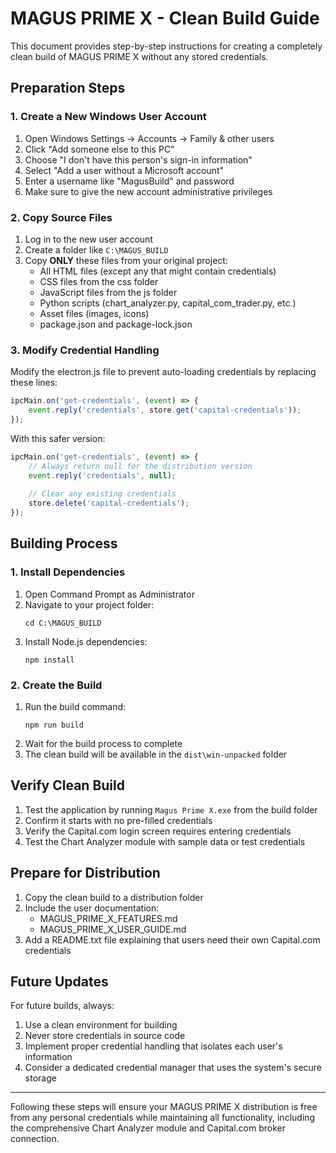 # MAGUS PRIME X - Clean Build Guide

This document provides step-by-step instructions for creating a completely clean build of MAGUS PRIME X without any stored credentials.

## Preparation Steps

### 1. Create a New Windows User Account

1. Open Windows Settings → Accounts → Family & other users
2. Click "Add someone else to this PC"
3. Choose "I don't have this person's sign-in information"
4. Select "Add a user without a Microsoft account"
5. Enter a username like "MagusBuild" and password
6. Make sure to give the new account administrative privileges

### 2. Copy Source Files

1. Log in to the new user account
2. Create a folder like `C:\MAGUS_BUILD`
3. Copy **ONLY** these files from your original project:
   - All HTML files (except any that might contain credentials)
   - CSS files from the css folder
   - JavaScript files from the js folder
   - Python scripts (chart_analyzer.py, capital_com_trader.py, etc.)
   - Asset files (images, icons)
   - package.json and package-lock.json

### 3. Modify Credential Handling

Modify the electron.js file to prevent auto-loading credentials by replacing these lines:

```javascript
ipcMain.on('get-credentials', (event) => {
    event.reply('credentials', store.get('capital-credentials'));
});
```

With this safer version:

```javascript
ipcMain.on('get-credentials', (event) => {
    // Always return null for the distribution version
    event.reply('credentials', null);
    
    // Clear any existing credentials
    store.delete('capital-credentials');
});
```

## Building Process

### 1. Install Dependencies

1. Open Command Prompt as Administrator
2. Navigate to your project folder:
   ```
   cd C:\MAGUS_BUILD
   ```
3. Install Node.js dependencies:
   ```
   npm install
   ```

### 2. Create the Build

1. Run the build command:
   ```
   npm run build
   ```
2. Wait for the build process to complete
3. The clean build will be available in the `dist\win-unpacked` folder

## Verify Clean Build

1. Test the application by running `Magus Prime X.exe` from the build folder
2. Confirm it starts with no pre-filled credentials
3. Verify the Capital.com login screen requires entering credentials
4. Test the Chart Analyzer module with sample data or test credentials

## Prepare for Distribution

1. Copy the clean build to a distribution folder
2. Include the user documentation:
   - MAGUS_PRIME_X_FEATURES.md
   - MAGUS_PRIME_X_USER_GUIDE.md
3. Add a README.txt file explaining that users need their own Capital.com credentials

## Future Updates

For future builds, always:
1. Use a clean environment for building
2. Never store credentials in source code
3. Implement proper credential handling that isolates each user's information
4. Consider a dedicated credential manager that uses the system's secure storage

---

Following these steps will ensure your MAGUS PRIME X distribution is free from any personal credentials while maintaining all functionality, including the comprehensive Chart Analyzer module and Capital.com broker connection.
